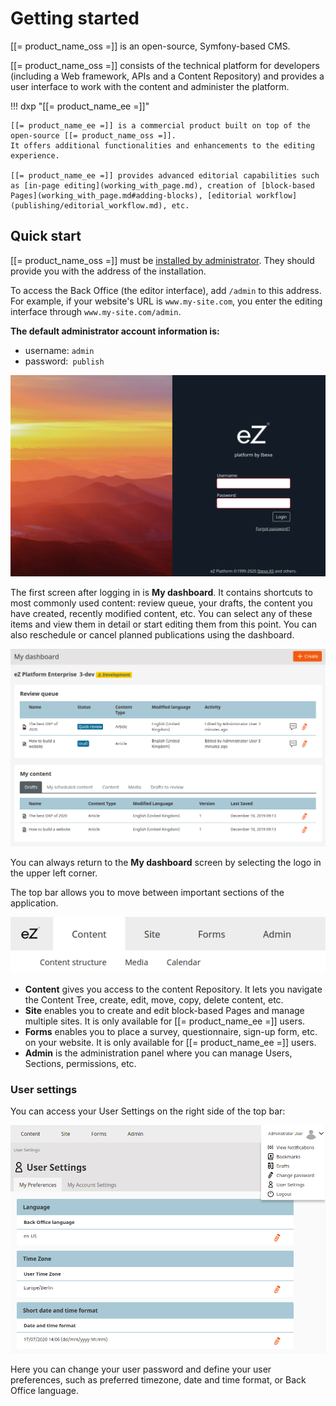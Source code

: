 # Getting started

[[= product_name_oss =]] is an open-source, Symfony-based CMS.

[[= product_name_oss =]] consists of the technical platform for developers
(including a Web framework, APIs and a Content Repository)
and provides a user interface to work with the content and administer the platform.

!!! dxp "[[= product_name_ee =]]"

    [[= product_name_ee =]] is a commercial product built on top of the open-source [[= product_name_oss =]].
    It offers additional functionalities and enhancements to the editing experience.

    [[= product_name_ee =]] provides advanced editorial capabilities such as [in-page editing](working_with_page.md), creation of [block-based Pages](working_with_page.md#adding-blocks), [editorial workflow](publishing/editorial_workflow.md), etc.

## Quick start

[[= product_name_oss =]] must be [installed by administrator](https://doc.ezplatform.com/en/latest/getting_started/install_ez_platform/).
They should provide you with the address of the installation.

To access the Back Office (the editor interface), add `/admin` to this address.
For example, if your website's URL is `www.my-site.com`, you enter the editing interface through `www.my-site.com/admin`.

**The default administrator account information is:**

- username: `admin`
- password:` publish`

![Login screen](img/login_form.png "Login screen")

The first screen after logging in is **My dashboard**. It contains shortcuts to most commonly used content:
review queue, your drafts, the content you have created, recently modified content, etc.
You can select any of these items and view them in detail or start editing them from this point.
You can also reschedule or cancel planned publications using the dashboard.

![My dashboard](img/dashboard.png "My dashboard")

You can always return to the **My dashboard** screen by selecting the logo in the upper left corner.

The top bar allows you to move between important sections of the application.

![Top bar](img/top_bar.png "Top bar")

- **Content** gives you access to the content Repository.
It lets you navigate the Content Tree, create, edit, move, copy, delete content, etc.
- **Site** enables you to create and edit block-based Pages and manage multiple sites. It is only available for [[= product_name_ee =]] users.
- **Forms** enables you to place a survey, questionnaire, sign-up form, etc. on your website. It is only available for [[= product_name_ee =]] users.
- **Admin** is the administration panel where you can manage Users, Sections, permissions, etc.

### User settings

You can access your User Settings on the right side of the top bar:

![User preferences menu](img/user_preferences.png)

Here you can change your user password and define your user preferences,
such as preferred timezone, date and time format, or Back Office language.
